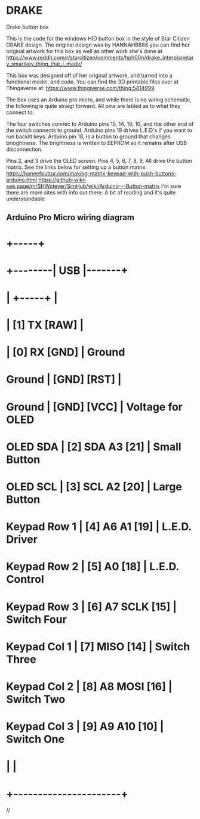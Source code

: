 # DRAKE
Drake button box

This is the code for the windows HID button box in the style of Star Citizen DRAKE design.
The original design was by HANNAHB888 you can find her original artwork for this box as well as other work she's done at https://www.reddit.com/r/starcitizen/comments/hph00n/drake_interplanetary_smartkey_thing_that_i_made/

This box was designed off of her original artwork, and turned into a functional model, and code.
You can find the 3D printable files over at Thingaverse at: https://www.thingiverse.com/thing:5414999

The box uses an Arduino pro micro, and while there is no wiring schematic, the following is quite straigt forward.
All pins are labled as to what they connect to.

The four switches connec to Arduino pins 15, 14, 16, 10, and the other end of the switch connects to ground.
Arduino pins 19 drives L.E.D's if you want to run backlit keys. Arduino pin 18, is a button to ground that changes brioghtness.
The brightness is written to EEPROM so it remains after USB disconnection.

Pins 2, and 3 drive the OLED screen.
Pins 4, 5, 6, 7, 8, 9, All drive the button matrix. See the links below for setting up a button matrix.
    https://haneefputtur.com/making-matrix-keypad-with-push-buttons-arduino.html
    https://github-wiki-see.page/m/SHWotever/SimHub/wiki/Arduino---Button-matrix
I'm sure there are more sites with info out there. A bit of reading and it's quite understandable


## Arduino Pro Micro wiring diagram

#                         +-----+
#                +--------| USB |-------+
#                |        +-----+       |
#                | [1] TX         [RAW] |
#                | [0] RX         [GND] |  Ground
#       Ground   | [GND]          [RST] |
#       Ground   | [GND]          [VCC] |  Voltage for OLED
#      OLED SDA  | [2] SDA      A3 [21] |  Small Button
#      OLED SCL  | [3] SCL      A2 [20] |  Large Button
#  Keypad Row 1  | [4] A6       A1 [19] |  L.E.D. Driver
#  Keypad Row 2  | [5]          A0 [18] |  L.E.D. Control
#  Keypad Row 3  | [6] A7     SCLK [15] |  Switch Four
#  Keypad Col 1  | [7]        MISO [14] |  Switch Three
#  Keypad Col 2  | [8] A8     MOSI [16] |  Switch Two
#  Keypad Col 3  | [9] A9      A10 [10] |  Switch One
#                |                      |
#                +----------------------+
//